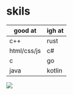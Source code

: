 # skils

| good at          | igh at       |
|------------------|--------------|
| c++              | rust         |
| html/css/js      | c#           |
| c                | go           |
| java             | kotlin       |

<img align="left" src="https://komarev.com/ghpvc/?username=fudrobloxhacker&color=ff69b4">
